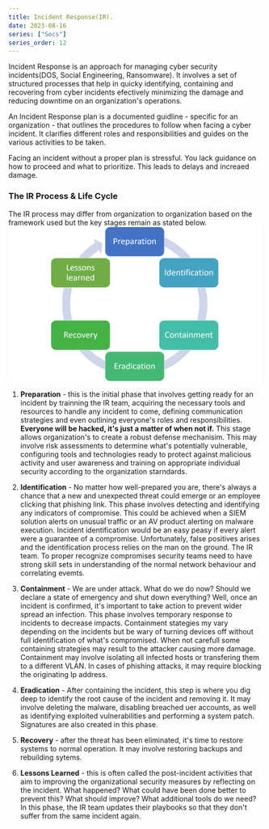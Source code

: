 ```yaml
---
title: Incident Response(IR).
date: 2023-08-16
series: ["Socs"]
series_order: 12
---
```


Incident Response is an approach for managing cyber security incidents(DOS, Social Engineering, Ransomware). It involves a set of structured processes that help in quicky identifying, containing and recovering from cyber incidents efectively minimizing the damage and reducing  downtime on an organization's operations.

An Incident Response plan is a documented guidline - specific for an organization - that outlines the procedures to follow when facing a cyber incident. It clarifies different roles and responsibilities and guides on the various activities to be taken.

Facing an incident without a proper plan is stressful. You lack guidance on how to proceed and what to prioritize. This leads to delays and increaed damage.

### The IR Process & Life Cycle
The IR process may differ from organization to organization based on the framework used but the key stages remain as stated below.   
<img src="img/irprocess.png" width="500px">   

1. **Preparation** - this is the initial phase that involves getting ready for an incident by trainning the IR team, acquiring the necessary tools and resources to handle any incident to come, defining communication strategies and even outlining everyone's roles and responsibilities. **Everyone will be hacked, it's just a matter of when not if.** This stage allows organization's to create a robust defense mechanisim. This may involve risk assessments to determine what's potentially vulnerable, configuring tools and technologies ready to protect against malicious activity and user awareness and training on appropriate individual security according to the organization starndards.

2. **Identification** - No matter how well-prepared you are, there's always a chance that a new and unexpected threat could emerge or an employee clicking that phishing link. This phase involves detecting and identifying any indicators of compromise. This could be achieved when a SIEM solution alerts on unusual traffic or an AV product alerting on malware execution. Incident identification would be an easy peasy if every alert were a guarantee of a compromise. Unfortunately, false positives arises and the identification process relies on the man on the ground. The IR team. To proper recognize compromises security teams need to have strong skill sets in understanding of the normal network behaviour and correlating evemts.

3. **Containment** - We are under attack. What do we do now? Should we declare a state of emergency and shut down everything? Well, once an incident is confirmed, it's important to take action to prevent wider spread an infection. This phase involves temporary response to incidents to decrease impacts. Containment stategies my vary depending on the incidents but be wary of turning devices off without full identification of what's compromised. When not carefull some containing strategies may result to the attacker causing more damage. Containment may involve isolating all infected hosts or transfering them to a different VLAN. In cases of phishing attacks, it may require blocking the originating Ip address.

4. **Eradication** - After containing the incident, this step is where you dig deep to identify the root cause of the incident and removing it. It may involve deleting the malware, disabling breached uer accounts, as well as identifying exploited vulnerabilities and performing a system patch. Signatures are also created in this phase.

5. **Recovery** - after the threat has been eliminated, it's time to restore systems to normal operation. It may involve restoring backups and rebuilding sytems.

6. **Lessons Learned** - this is often called the post-incident activities that aim to improving the organizational security measures by reflecting on the incident. What happened? What could have been done better to prevent this? What should improve? What additional tools do we need? In this phase, the IR team updates their playbooks so that they don't suffer from the same incident again. 